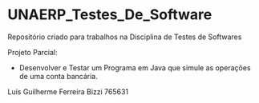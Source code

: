 # UNAERP_Testes_De_Software
Repositório criado para trabalhos na Disciplina de Testes de Softwares

Projeto Parcial:
- Desenvolver e Testar um Programa em Java que simule as operações de uma conta bancária.


Luís Guilherme Ferreira Bizzi
765631
